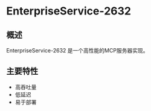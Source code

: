 # EnterpriseService-2632

## 概述

EnterpriseService-2632 是一个高性能的MCP服务器实现。

## 主要特性

- 高吞吐量
- 低延迟
- 易于部署
